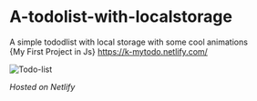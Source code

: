 # A-todolist-with-localstorage
A simple tododlist with local storage with some cool animations </br>
{My First Project in Js}
https://k-mytodo.netlify.com/

![Todo-list](https://user-images.githubusercontent.com/27043766/53301790-1e2f6200-387d-11e9-88ac-caa1a8419c01.png)

</hr>

*Hosted on Netlify*

